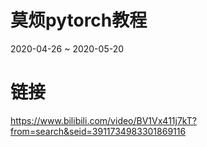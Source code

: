 # 莫烦pytorch教程 
2020-04-26 ~ 2020-05-20
# 链接
https://www.bilibili.com/video/BV1Vx411j7kT?from=search&seid=3911734983301869116
